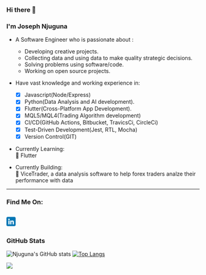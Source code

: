 ### Hi there 👋

### I'm Joseph Njuguna

- A Software Engineer who is passionate about :
    - Developing creative projects.
    - Collecting data and using data to make quality strategic decisions.
    - Solving problems using software/code.
    - Working on open source projects.

- Have vast knowledge and working experience in:
  - [x] Javascript(Node/Express)
  - [x] Python(Data Analysis and AI development).
  - [x] Flutter(Cross-Platform App Development).
  - [x] MQL5/MQL4(Trading Algorithm development)
  - [x] CI/CD(GitHub Actions, Bitbucket, TravicsCi, CircleCi)
  - [x] Test-Driven Development(Jest, RTL, Mocha)
  - [x] Version Control(GIT)
  
- Currently Learning:<br>
  🌱 Flutter <br/>
  
- Currently Building:<br>
  🌱 ViceTrader, a data analysis software to help forex traders analze their performance with data <br/>
---
### Find Me On:

## [<img alt="LinkedIn Img" width="24" src="images/linkedin.png"/>](https://www.linkedin.com/in/joseph-njuguna-884232174/) 

### GitHub Stats

![Njuguna's GitHub stats](https://github-readme-stats.vercel.app/api?username=JosephNjuguna&show_icons=true&theme=radical) 
[![Top Langs](https://github-readme-stats.vercel.app/api/top-langs/?username=JosephNjuguna&langs_count=8)](https://github.com/JosephNjuguna/github-readme-stats)</p>

<img src="https://github-readme-streak-stats.herokuapp.com?user=JosephNjuguna&theme=jolly" width="800">

<!--
**JosephNjuguna/JosephNjuguna** is a ✨ _special_ ✨ repository because its `README.md` (this file) appears on your GitHub profile.

Here are some ideas to get you started:

- 🔭 I’m currently working on ...
- 🌱 I’m currently learning ...
- 👯 I’m looking to collaborate on ...
- 🤔 I’m looking for help with ...
- 💬 Ask me about ...
- 📫 How to reach me: ...
- 😄 Pronouns: ...
- ⚡ Fun fact: ...
-->
